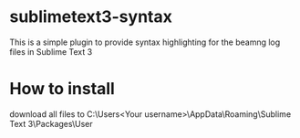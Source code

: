 # sublimetext3-syntax
This is a simple plugin to provide syntax highlighting for the beamng log files in Sublime Text 3

# How to install
download all files to C:\Users\<Your username>\AppData\Roaming\Sublime Text 3\Packages\User
